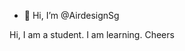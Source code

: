 - 👋 Hi, I’m @AirdesignSg


<!---
AirdesignSg/AirdesignSg is a ✨ special ✨ repository because its `README.md` (this file) appears on your GitHub profile.
You can click the Preview link to take a look at your changes.
--->

Hi, I am a student. I am learning. Cheers
